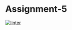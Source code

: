  # Assignment-5
 [![linter](https://github.com/<HauseMaster2B2T>/<Assignment-5>/workflows/linter/badge.svg)](https://github.com/marketplace/actions/super-linter)
 
